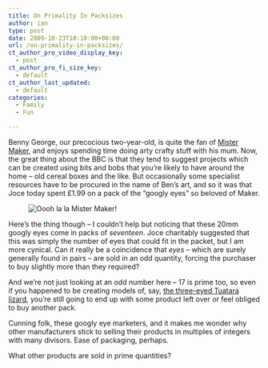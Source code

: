 ```yaml
---
title: On Primality In Packsizes
author: ian
type: post
date: 2009-10-23T10:10:00+00:00
url: /on-primality-in-packsizes/
ct_author_pro_video_display_key:
  - post
ct_author_pro_fi_size_key:
  - default
ct_author_last_updated:
  - default
categories:
  - Family
  - Fun

---
```

Benny George, our precocious two-year-old, is quite the fan of [Mister Maker][1], and enjoys spending time doing arty crafty stuff with his mum. Now, the great thing about the BBC is that they tend to suggest projects which can be created using bits and bobs that you’re likely to have around the home – old cereal boxes and the like. But occasionally some specialist resources have to be procured in the name of Ben’s art, and so it was that Joce today spent £1.99 on a pack of the “googly eyes” so beloved of Maker.

<div class="wp-block-image">
  <figure class="aligncenter"><img decoding="async" src="https://blog.iannelson.uk/wp-content/uploads/2023/08/mistermaker_slideshow4_385_3.jpg" alt="Oooh la la Mister Maker!" title="Oooh la la Mister Maker!" /></figure>
</div>

Here’s the thing though – I couldn’t help but noticing that these 20mm googly eyes come in packs of _seventeen_. Joce charitably suggested that this was simply the number of eyes that could fit in the packet, but I am more cynical. Can it really be a coincidence that _eyes_ – which are surely generally found in pairs – are sold in an odd quantity, forcing the purchaser to buy slightly more than they required?

And we’re not just looking at an odd number here – 17 is prime too, so even if you happened to be creating models of, say, [the three-eyed Tuatara lizard][2], you’re still going to end up with some product left over or feel obliged to buy another pack.

Cunning folk, these googly eye marketers, and it makes me wonder why other manufacturers stick to selling their products in multiples of integers with many divisors. Ease of packaging, perhaps.

What other products are sold in prime quantities?

 [1]: http://www.bbc.co.uk/cbeebies/mistermaker/
 [2]: http://en.wikipedia.org/wiki/Tuatara